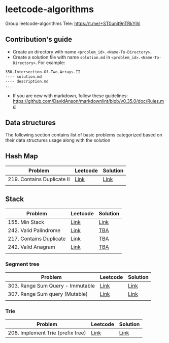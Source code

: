 # leetcode-algorithms

Group leetcode-algorithms Tele: <https://t.me/+ST0unit9nTRkYjhl>

## Contribution's guide

- Create an directory with name `<problem_id>.<Name-To-Directory>`.
- Create a solution file with name `solution.md` in `<problem_id>.<Name-To-Directory>`. For example:

```md
350.Intersection-Of-Two-Arrays-II
---- solution.md
---- description.md
...
```

- If you are new with markdown, follow these guidelines: <https://github.com/DavidAnson/markdownlint/blob/v0.35.0/doc/Rules.md>

## Data structures

The following section contains list of basic problems categorized based on their data structures usage along with the solution 

## Hash Map

| Problem                        | Leetcode | Solution |
|--------------------------------|----------|----------|
| 219. Contains Duplicate II | [Link](https://leetcode.com/problems/contains-duplicate-ii/description/)         | [Link](Easy\219.Contains-Duplicate-II\solution-hashmap.md)         |
|                                |          |          |

## Stack

| Problem                        | Leetcode | Solution |
|--------------------------------|----------|----------|
| 155. Min Stack | [Link](https://leetcode.com/problems/min-stack/solutions/1294983/implementing-stack-from-scratch/)         | [Link](Easy\155.Min-Stack\solution-hashmap.md)         |
| 242. Valid Palindrome | [Link](https://leetcode.com/problems/valid-palindrome/description/)         | [TBA](#)         |
| 217. Contains Duplicate | [Link](https://leetcode.com/problems/contains-duplicate/description/)         | [TBA](#)         |
| 242. Valid Anagram | [Link](https://leetcode.com/problems/valid-anagram/description/)         | [TBA](#)         |
|                                |          |          |

### Segment tree

| Problem                        | Leetcode | Solution |
|--------------------------------|----------|----------|
| 303. Range Sum Query - Immutable | [Link](https://leetcode.com/problems/range-sum-query-immutable/)         | [Link](Medium\307.Range-sum-query-Mutable\solution.md)         |
| 307. Range Sum query (Mutable) | [Link](https://leetcode.com/problems/range-sum-query-mutable/)     | [Link](Medium\307.Range-sum-query-Mutable\solution.md)     |
|                                |          |          |

### Trie

| Problem                        | Leetcode | Solution |
|--------------------------------|----------|----------|
| 208. Implement Trie (prefix tree) | [Link](https://leetcode.com/problems/implement-trie-prefix-tree/description/)         | [Link](Medium\208.Implement-trie-(prefix-tree)\solution.md)         |